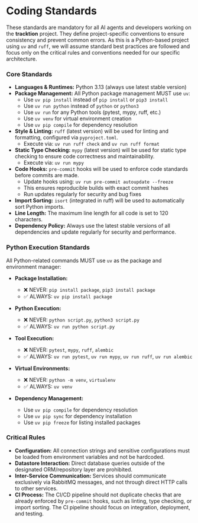 # Coding Standards

These standards are mandatory for all AI agents and developers working on the **tracktion** project. They define project-specific conventions to ensure consistency and prevent common errors. As this is a Python-based project using `uv` and `ruff`, we will assume standard best practices are followed and focus only on the critical rules and conventions needed for our specific architecture.

### **Core Standards**

  * **Languages & Runtimes:** Python 3.13 (always use latest stable version)
  * **Package Management:** All Python package management MUST use `uv`:
    - Use `uv pip install` instead of `pip install` or `pip3 install`
    - Use `uv run python` instead of `python` or `python3`
    - Use `uv run` for any Python tools (pytest, mypy, ruff, etc.)
    - Use `uv venv` for virtual environment creation
    - Use `uv pip compile` for dependency resolution
  * **Style & Linting:** `ruff` (latest version) will be used for linting and formatting, configured via `pyproject.toml`.
    - Execute via: `uv run ruff check` and `uv run ruff format`
  * **Static Type Checking:** `mypy` (latest version) will be used for static type checking to ensure code correctness and maintainability.
    - Execute via: `uv run mypy`
  * **Code Hooks:** `pre-commit` hooks will be used to enforce code standards before commits are made.
    - Update hooks using: `uv run pre-commit autoupdate --freeze`
    - This ensures reproducible builds with exact commit hashes
    - Run updates regularly for security and bug fixes
  * **Import Sorting:** `isort` (integrated in ruff) will be used to automatically sort Python imports.
  * **Line Length:** The maximum line length for all code is set to 120 characters.
  * **Dependency Policy:** Always use the latest stable versions of all dependencies and update regularly for security and performance.

### **Python Execution Standards**

All Python-related commands MUST use `uv` as the package and environment manager:

  * **Package Installation:**
    - ❌ NEVER: `pip install package`, `pip3 install package`
    - ✅ ALWAYS: `uv pip install package`

  * **Python Execution:**
    - ❌ NEVER: `python script.py`, `python3 script.py`
    - ✅ ALWAYS: `uv run python script.py`

  * **Tool Execution:**
    - ❌ NEVER: `pytest`, `mypy`, `ruff`, `alembic`
    - ✅ ALWAYS: `uv run pytest`, `uv run mypy`, `uv run ruff`, `uv run alembic`

  * **Virtual Environments:**
    - ❌ NEVER: `python -m venv`, `virtualenv`
    - ✅ ALWAYS: `uv venv`

  * **Dependency Management:**
    - Use `uv pip compile` for dependency resolution
    - Use `uv pip sync` for dependency installation
    - Use `uv pip freeze` for listing installed packages

### **Critical Rules**

  * **Configuration:** All connection strings and sensitive configurations must be loaded from environment variables and not be hardcoded.
  * **Datastore Interaction:** Direct database queries outside of the designated ORM/repository layer are prohibited.
  * **Inter-Service Communication:** Services should communicate exclusively via RabbitMQ messages, and not through direct HTTP calls to other services.
  * **CI Process:** The CI/CD pipeline should not duplicate checks that are already enforced by `pre-commit` hooks, such as linting, type checking, or import sorting. The CI pipeline should focus on integration, deployment, and testing.
